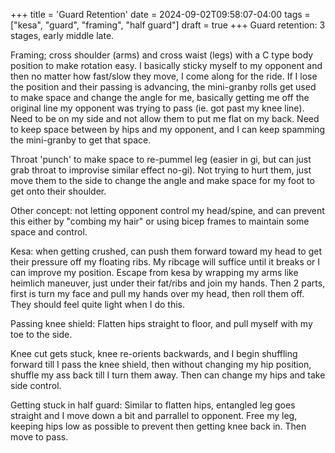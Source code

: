 +++
title = 'Guard Retention'
date = 2024-09-02T09:58:07-04:00
tags = ["kesa", "guard", "framing", "half guard"]
draft = true
+++
Guard retention:
3 stages, early middle late. 

Framing; cross shoulder (arms) and cross waist (legs) with a C type body position to make rotation easy. I basically sticky myself to my opponent and then no matter how fast/slow they move, I come along for the ride. If I lose the position and their passing is advancing, the mini-granby rolls get used to make space and change the angle for me, basically getting me off the original line my opponent was trying to pass (ie. got past my knee line). Need to be on my side and not allow them to put me flat on my back. Need to keep space between by hips and my opponent, and I can keep spamming the mini-granby to get that space. 

Throat 'punch' to make space to re-pummel leg (easier in gi, but can just grab throat to improvise similar effect no-gi). Not trying to hurt them, just move them to the side to change the angle and make space for my foot to get onto their shoulder. 

Other concept: not letting opponent control my head/spine, and can prevent this either by "combing my hair" or using bicep frames to maintain some space and control.

Kesa: when getting crushed, can push them forward toward my head to get their pressure off my floating ribs. My ribcage will suffice until it breaks or I can improve my position. Escape from kesa by wrapping my arms like heimlich maneuver, just under their fat/ribs and join my hands. Then 2 parts, first is turn my face and pull my hands over my head, then roll them off. They should feel quite light when I do this. 

Passing knee shield:
Flatten hips straight to floor, and pull myself with my toe to the side. 

Knee cut gets stuck, knee re-orients backwards, and I begin shuffling forward till I pass the knee shield, then without changing my hip position, shuffle my ass back till I turn them away. Then can change my hips and take side control. 

Getting stuck in half guard: 
Similar to flatten hips, entangled leg goes straight and I move down a bit and parrallel to opponent. Free my leg, keeping hips low as possible to prevent then getting knee back in. Then move to pass. 

